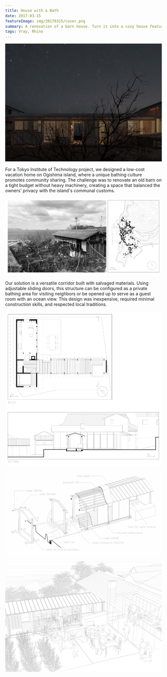 ```yaml
---
title: House with a Bath
date: 2017-03-15
featureImage: img/20170315/cover.png
summary: A renovation of a barn house. Turn it into a cozy house featuring a bath.
tags: Vray, Rhino
---
```

![](img/20170315/cover.png)

For a Tokyo Institute of Technology project, we designed a low-cost vacation home on Ogishima island, where a unique bathing culture promotes community sharing. The challenge was to renovate an old barn on a tight budget without heavy machinery, creating a space that balanced the owners' privacy with the island's communal customs.

![The Existing Barn House](img/20170315/photo.png)

Our solution is a versatile corridor built with salvaged materials. Using adjustable sliding doors, this structure can be configured as a private bathing area for visiting neighbors or be opened up to serve as a guest room with an ocean view. This design was inexpensive, required minimal construction skills, and respected local traditions.

![Restoration Layout](img/20170315/plan.png)

![Construction Without Heavy Equipment](img/20170315/construction.png)

![Community Sunset Party](img/20170315/scenario.png)


